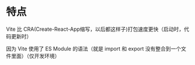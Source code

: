 # 特点
Vite 比 CRA(Create-React-App缩写，以后都这样子)打包速度更快（启动时，代码更新时）

因为 Vite 使用了 ES Module 的语法（就是 import 和 export 没有整合到一个文件里面）（仅开发环境）
